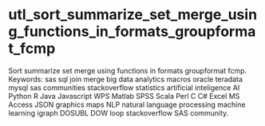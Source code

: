 # utl_sort_summarize_set_merge_using_functions_in_formats_groupformat_fcmp
Sort summarize set merge using functions in formats groupformat fcmp.  Keywords: sas sql join merge big data analytics macros oracle teradata mysql sas communities stackoverflow statistics artificial inteligence AI Python R Java Javascript WPS Matlab SPSS Scala Perl C C# Excel MS Access JSON graphics maps NLP natural language processing machine learning igraph DOSUBL DOW loop stackoverflow SAS community.
